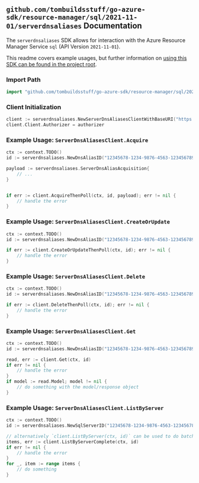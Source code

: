 
## `github.com/tombuildsstuff/go-azure-sdk/resource-manager/sql/2021-11-01/serverdnsaliases` Documentation

The `serverdnsaliases` SDK allows for interaction with the Azure Resource Manager Service `sql` (API Version `2021-11-01`).

This readme covers example usages, but further information on [using this SDK can be found in the project root](https://github.com/tombuildsstuff/go-azure-sdk/tree/main/docs).

### Import Path

```go
import "github.com/tombuildsstuff/go-azure-sdk/resource-manager/sql/2021-11-01/serverdnsaliases"
```


### Client Initialization

```go
client := serverdnsaliases.NewServerDnsAliasesClientWithBaseURI("https://management.azure.com")
client.Client.Authorizer = authorizer
```


### Example Usage: `ServerDnsAliasesClient.Acquire`

```go
ctx := context.TODO()
id := serverdnsaliases.NewDnsAliasID("12345678-1234-9876-4563-123456789012", "example-resource-group", "serverValue", "dnsAliasValue")

payload := serverdnsaliases.ServerDnsAliasAcquisition{
	// ...
}


if err := client.AcquireThenPoll(ctx, id, payload); err != nil {
	// handle the error
}
```


### Example Usage: `ServerDnsAliasesClient.CreateOrUpdate`

```go
ctx := context.TODO()
id := serverdnsaliases.NewDnsAliasID("12345678-1234-9876-4563-123456789012", "example-resource-group", "serverValue", "dnsAliasValue")

if err := client.CreateOrUpdateThenPoll(ctx, id); err != nil {
	// handle the error
}
```


### Example Usage: `ServerDnsAliasesClient.Delete`

```go
ctx := context.TODO()
id := serverdnsaliases.NewDnsAliasID("12345678-1234-9876-4563-123456789012", "example-resource-group", "serverValue", "dnsAliasValue")

if err := client.DeleteThenPoll(ctx, id); err != nil {
	// handle the error
}
```


### Example Usage: `ServerDnsAliasesClient.Get`

```go
ctx := context.TODO()
id := serverdnsaliases.NewDnsAliasID("12345678-1234-9876-4563-123456789012", "example-resource-group", "serverValue", "dnsAliasValue")

read, err := client.Get(ctx, id)
if err != nil {
	// handle the error
}
if model := read.Model; model != nil {
	// do something with the model/response object
}
```


### Example Usage: `ServerDnsAliasesClient.ListByServer`

```go
ctx := context.TODO()
id := serverdnsaliases.NewSqlServerID("12345678-1234-9876-4563-123456789012", "example-resource-group", "serverValue")

// alternatively `client.ListByServer(ctx, id)` can be used to do batched pagination
items, err := client.ListByServerComplete(ctx, id)
if err != nil {
	// handle the error
}
for _, item := range items {
	// do something
}
```
